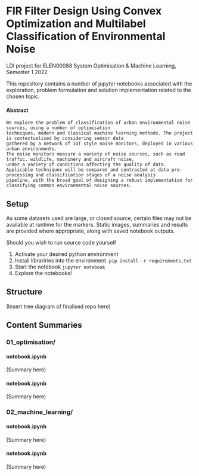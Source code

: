 # FIR Filter Design Using Convex Optimization and Multilabel Classification of Environmental Noise
LDI project for ELEN90088 System Optimisation &amp; Machine Learning, Semester 1 2022

This repository contains a number of jupyter notebooks associated with the exploration, problem formulation and solution implementation related to 
the chosen topic.  

#### Abstract
    We explore the problem of classification of urban environmental noise sources, using a number of optimisation 
    techniques, modern and classical machine learning methods. The project is contextualised by considering sensor data 
    gathered by a network of IoT style noise monitors, deployed in various urban environments. 
    The noise monitors measure a variety of noise sources, such as road traffic, wildlife, machinery and aircraft noise, 
    under a variety of conditions affecting the quality of data. 
    Applicable techniques will be compared and contrasted at data pre-processing and classification stages of a noise analysis 
    pipeline, with the broad goal of designing a robust implementation for classifying common environmental noise sources.
    
## Setup
As some datasets used are large, or closed source, certain files may not be available at runtime for the markers. 
Static images, summaries and results are provided where appropriate, along with saved notebook outputs.

Should you wish to run source code yourself
1. Activate your desired python environment
2. Install librariries into the environment.  `pip install -r requirements.txt`
3. Start the notebook `jupyter notebook`
4. Explore the notebooks!

## Structure

(Insert tree diagram of finalised repo here)

## Content Summaries
### 01_optimisation/
#### notebook.ipynb
(Summary here)
#### notebook.ipynb
(Summary here)

### 02_machine_learning/
#### notebook.ipynb
(Summary here)
#### notebook.ipynb
(Summary here)
